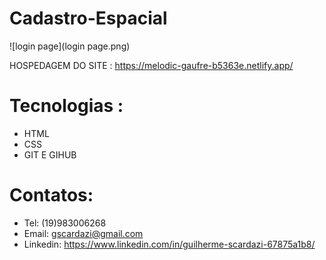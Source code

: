 # Cadastro-Espacial

![login page](login page.png) 

HOSPEDAGEM DO SITE : https://melodic-gaufre-b5363e.netlify.app/
# Tecnologias :
- HTML
- CSS
- GIT E GIHUB
# Contatos:
- Tel: (19)983006268
- Email: gscardazi@gmail.com
- Linkedin: https://www.linkedin.com/in/guilherme-scardazi-67875a1b8/


